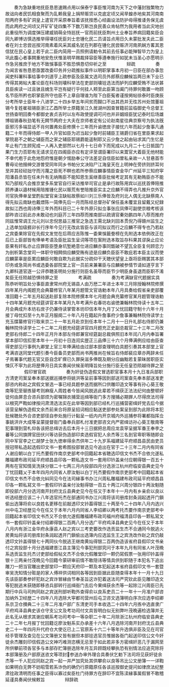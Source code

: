 <!-- { "loadSidebar": true } -->
　　奏为急缺重地抚臣恳恩速赐点用以保泰宁事臣惟河南为天下之中藩封独繁物力故诎向者民饥相食聚而为乱赖我皇上捐帑赈贷以克底定顷又闻旱蝗赤地矣其河南南阳两府多有矿洞皇上遣官开采原奉旨着该抚按悉心经画设法防护毋得推诿务保无虞而此两府之间顷又开矿矿徒四集不下数万斯岂良民善众肯帖然为我用者当此灾地创此重役所为调度弹压建威销萌全恃廵抚一官而前抚臣荆州土业奉旨养病回籍矣臣会同九卿博访慎选推举得堪任抚臣刘士忠锺化民二员请旨点用日久未蒙批发夫此二臣者在刘士忠尝巡按河南素着风采其威名犹在列郡在锺化民尝赈济河南夙娴方畧其恩信犹在民心皇上若于此二臣内简用一员照例请勅令其前去任事必能殚智毕力为皇上巩此腹心者事闗重地安危伏惟圣明早赐裁择容臣等遵奉施行如犹未当圣心亦愿明示作急另推庶于地方不致悞事臣不胜恐惧恳切仰祈之至
　　
　　辩疏
　　
　　奏为闻言省咎恳恩亟罢改委印务并分疏推拟事件以明职掌事本月初一日臣在部办事忽闻吏科署科事给事中刘道亨上疏参臣及臣属文选司员外郎蔡应麟候旨两日未下业已传得其掲帖大畧论臣在科场则壊科举法在吏部则壊铨选法而胪列应麟受贿不法状甚具臣疾读一过且骇且媿生平岂有疑行乎何挂人颊至此臣第当阖门待罪何敢置一吻顾名节臣所矜也职掌臣所守也臣不上章自理谁为陛下白臣寃者谨按掲帖徐泰时臣庚辰分考所举士臣年十八进学二十四乡举五年间贫而餬口不出其邑并无徃苏州处馆董祖锡今复姓崔祖锡臣浙江乙酉所举士原籍吴江久居湖州因查冒籍前监临御史今总督王世扬查明回奏今都御史衷贞吉时以左布政使提调可问也并非姻娅臣犹记泰时后场雄博祖锡春秋劲笔有无闗节两府士大夫在京师者定有公论赵南星往典京察号为执法旣臣邪污多端显诋不肖何置弗处臣修撰十三年而升谕徳庻子接忧六年而起少詹事凡通籍二十年而得侍郎一甲人升官如臣为迟当起少詹时前辅臣王锡爵归省在里臣果求起掌院曷不之朝之辅臣而之家之辅臣耶锡爵能遥制耶又云少詹之起由钻求其门生忆是年止有门生顾宪成一人再入吏部然以七月十七日命下而宪成以九月二十七日抵国门果门生力否耶有无请求见在四阁臣亦应有定评至谓臣署印以来鬻官大着臣无他材能不幸代庖于此危地怨府惟是朝夕惕励奉公守法差足自信臣如曽私亲故一人甘悬首市曹毋论他搢绅交游曽受同年同乡书帕分文决陷尸江海皇天在上明神在旁挤则挤耳何至并其硁硁拙守而污蔑之臣死不瞑也若所参蔡应麟事情臣查金华广州延平三知府寜阳潘县丞皆在任未升有无纳贿臣不能知恩生奚继善臣批候考定其有无勒贿臣亦不能知乃部规凡会推京堂多系堂官自行采访推举司官止是承行故陈用宾以巡抚首俸陪推顾养谦以邉材候用陪推锺化民以赈荒有誉陪推臣实主之应麟不得弄也凡推升京外官司官执俸单呈堂酌拟堂官亲注缺帖故蔡如川刘三乐俸皆及府刘北人偶无北缺蔡南人得先拟云南缺也戴燝陈一简俸先后一月而陈经总督孙矿保任虽未覆宜且留戴又纪録故拟江西也周诗俸三年外而科目已二十年外原只拟佥事张应凤俸可副使京粮考核该部昨咨过前此亦未敢动也刘庭芥三年四荐而推南部以疏谪官秦効鹏四年八荐而推府同兹惟常调王允元刘以忠倪思益三推官之急选王需北缺刘回本贯倪乃得赣州监生之上选单加级捱卯长行序年今见行无改此皆臣与该司拟议而行之应麟不得专也乃若赵之宾委果除官在先假文发觉在后蒋应吉陈惟一委果悞籖誊榜在先附选本依例改正在后已上臣部皆有俸单考语及臣批监生呈词等项在案附选本取旨存科果其谬戾止应论臣果有奸私亦止应罪臣臣堕身坑堑絶意仕进应麟亦事同甑破不望瓦全臣复何顾恋力为剖析第念堂司一体职守相闗倘应麟受贿有迹是应麟负臣臣不敢庇若本臣主议而使应麟蒙辜是臣累应麟臣何敢自欺为此据实分疏仰干天聴伏望皇上亟将臣赐罢其本部印务或急简尚书或选委各部院堂上官一员前来兼署臣与应麟被参情节请如道亨言下九卿科道官逐一公评恭聴圣明处分施行则臣名虽辱而臣节少明臣身虽退而臣职不淆矣臣无任陨越恐惧待罪之至
　　
　　考满疏
　　
　　奏为考满缺官代题据实具陈恭听明旨处分事臣直隶常州府无锡县人由万厯二年进士本年三月除授翰林院修撰四年某月内阁题充会典纂修官八年某月题管文官诰勅本年八月具奏给假省亲吏部覆准回籍十二年五月起送赴部复除本院修撰本年七月题会典充纂修官某月题管理诰勅十四年某月题充经筵讲官本年某月九年考满升右春坊右谕徳兼翰林院侍读十五年二月会典成升本坊右庻子仍兼侍读掌管本坊印信本年九月丁父忧回籍守制十六年十月接丁母忧扣至十九年正月服阕二十年八月在籍起升詹事府少詹事兼翰林院侍读学士充玉牒纂修官行取来京二十一年五月赴京到任本年十二月十一日升礼部右侍郎仍兼翰林院侍读学士二十二年二月题充经筵讲官四月题充正史副总裁官二十三年二月改吏部右侍郎二十四年正月升本部左侍郎兼官经筵副总裁俱照旧本年闰八月内奉旨署掌本部印信扣至本年十一月初十日连闰实歴正三品俸三十六个月俸满例应给由臣查得吏部见行事例九卿堂上官三年俸满给由过部本部查理明白具题引奏其本部堂上官考满咨送同堂代题引奏今臣备员吏部而尚书两推尚在候旨右侍郎裴应章亦两辞未任孑焉署事代题无官又臣自念旷瘝已久罪戾滋多俸既及期分应幽黜若复蒙昧居职臣实悚仄不寜为此将歴俸月日具实奏闻伏候圣明降旨处分施行臣无任皇恐陨越待罪之至
　　
　　假印冒官疏
　　
　　奏为奸徒伪造假文冒选职官事本月十九日准兵部职方清吏司案呈奉本部送据巡捕参将姚洪等呈前事等因到部送司案查先奉本部送准吏部咨内称赵之宾假文冒选一事已经具题参送而据所口供雕印造文等事有孙心葵王敬南等犯至替拣替考则麻瘦人周姓者今皆闻风脱逃此辈若不缉获正法法纪何由整顿奸徒何由屏息合咨兵部烦为密嘱锦衣捕营巡缉等衙门多方搜捕必期罪人尽得庶法司得以根究严鞫如律按问肃清选法实在此举等因到部已经札行巡捕营密缉奸党去后今据该营呈解伪造假文余杰前来合将原呈招词相应黏送吏部参处案呈到部为此除将本犯批候聴处外合咨吏部径自参处施行计黏呈一纸内内开京城内外巡捕参将署都指挥佥事姚洪许大成等呈蒙提督衙门备奉兵部札付准吏部咨文内严密缉访孙心葵王敬南等犯事理到营札仰各该把总缉访去后本月十三日据把总周应龙袁寜呈据军番王奉李之蕃等公同旗牌官田伏兴等访获伪造部印卖选假官犯人余杰等三名到官卑职等随即会同中军官李之仁胡梦士张九徳审得余杰供年二十九岁系福建延平府顺昌县民由吏员授冠带私造起选假印文书一套希图投部冒选见今追出在官于二十三年二月内有同省人谢应朝以白丁托杰要假作南京吏部考中回籍起本省聴选印信文书杰不合依允遂私雕福建布政司延平府顺昌县印各一颗私造文书一套用印钤盖亲付应朝得银一百五十两有在官知情吴洗挟分银二十七两三月内投部四月分选浙江杭州府临安县典史见今丁忧回籍乂于本年四月内同省人廖汝魁以白丁托杰要假作南京吏部考中回籍起本省印信文书杰不合依允紏同见今在法司縁事书办江兴周私雕福建布政司延平府顺昌县印各一颗私冩文书一套假印钤盖亲付汝魁得银一百五十两江兴周分银四十两汝魁随即投部六月分选河南开封府沈丘县典史见今在任又于本年十一月内有乡亲俞以良以听选经歴应该二十八年选官托杰在部通同书办江兴周将该司册库封条润起透开门鎻偷出选簿将俞以良姓名更移在前敲透印文钤葢得银三十两至今二十四年八月内选兴州中屯卫经歴见今在任又于本年六月内同省人李绍卿以两考托杰要作南京吏部考中回籍起本省印信文书杰又不合依允遂假雕福建布政司福州府福清县印各一颗私冩文书一套假印钤盖亲付绍卿得银二百两八月分选广平府鸡泽县典史见今在任又于本年八月内有浙江金华府永康县人赵之宾以三考吏要改作选贡监生杰不合通同今脱逃火房黄灿将该司册库封条润起透开门鎻偷出选簿内应选监生王之宾洗改作赵之宾仍敲透印文钤盖得银七十两同伙今脱逃王继南黄灿得银二百两伪造该省府县假印文书亲付之宾投部十月分选福建晋江县主簿见今事犯刑部究问于本年九月有同省人叶茂晩系选贡监生托杰讨吏部给假帖文杰不合依允假雕堂印一颗仍冩假票一张用印钤盖得银十三两亲付茂晩见今回籍今蒙研审前情不敢隠讳等情具供到职随于本犯名下追出雕刀一把当官雕出吏部堂印一颗应天府印一颗及本犯起送本省府县假印文书一套暨审吴洗知情分赃是的家人傅祥供词相同各等因到臣据此臣随查得本年十一月十九日先该臣部奏参奸犯赵之宾诈冒縁由节奉圣旨这诈犯着送法司严究钦此臣见雕印造文等犯脱逃末获随即移咨兵部转行巡缉衙门去后今果缉获余杰等一起除江兴周臣已先期行中兵马司拘同赵之宾送刑部听鞫外查得俞以良系吏员二十一年十一月准户部咨加纳外卫经歴二十四年八月选除大寜都司营州后屯卫咨文选簿明白序次应选李绍卿系京卫仓攅典二十三年二月准户部广东清吏司手本收选二十四年六月拣中选直隶广平府鸡泽县典史该仓守支公文及考功司付文具皆明白似无别弊叶茂晩遍检选簿并无此名无从根求其谢应朝系考功司考中一等杂职二十年二月除浙江杭州府临安县典史二十二年七月报丁忧回籍讫廖汝魁系实办承差十六年八月选除河南开封府沈丘县典史二十一年四月升代府仓大使讫已上二官原系十六二十等年升选俱非臣及见在司官经手管理及查见在公文簿册又皆有据但本部铨选官员惟据各衙门起送印信公文今奸徒余杰雕刻印信假造公文神巧难测恣横无忌至于如此若非多方密缉奸恶几于漏网至所供攀前项各官多与本部存贮簿册选除年月互异顾既经攀执恐有别情法应追究除将本部簿册及户部原送咨文等项封参送办审外理合具奏伏乞勅下法司将见获奸徒余杰等一千人犯应同赵之宾一起一并严加究处其供攀俞以良等吊比公文册簿一一详鞫如果明白无弊不妨昭雪若系诈伪的确仍行原籍原任各该巡按御史提问如律庶法纪整肃铨政清明而任事之臣得以寡过矣臣杜门待罪方在辞印不宜陈渎縁事属假冒不敢稽延谨具奏闻伏候敕旨
　　
　　辩辞疏
　　
